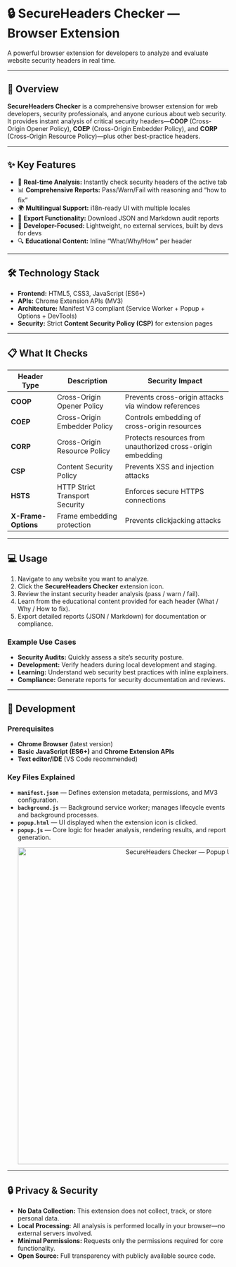 # 🔒 SecureHeaders Checker — Browser Extension



A powerful browser extension for developers to analyze and evaluate website security headers in real time.

---

## 🌟 Overview

**SecureHeaders Checker** is a comprehensive browser extension for web developers, security professionals, and anyone curious about web security. It provides instant analysis of critical security headers—**COOP** (Cross-Origin Opener Policy), **COEP** (Cross-Origin Embedder Policy), and **CORP** (Cross-Origin Resource Policy)—plus other best-practice headers.



---

## ✨ Key Features

- 🚀 **Real-time Analysis:** Instantly check security headers of the active tab  
- 📊 **Comprehensive Reports:** Pass/Warn/Fail with reasoning and “how to fix”  
- 🌍 **Multilingual Support:** i18n-ready UI with multiple locales  
- 📄 **Export Functionality:** Download JSON and Markdown audit reports  
- 🎯 **Developer-Focused:** Lightweight, no external services, built by devs for devs  
- 🔍 **Educational Content:** Inline “What/Why/How” per header

---

## 🛠️ Technology Stack

- **Frontend:** HTML5, CSS3, JavaScript (ES6+)
- **APIs:** Chrome Extension APIs (MV3)
- **Architecture:** Manifest V3 compliant (Service Worker + Popup + Options + DevTools)
- **Security:** Strict **Content Security Policy (CSP)** for extension pages

---

## 📋 What It Checks

| Header Type          | Description                           | Security Impact                                              |
|----------------------|---------------------------------------|--------------------------------------------------------------|
| **COOP**             | Cross-Origin Opener Policy            | Prevents cross-origin attacks via window references          |
| **COEP**             | Cross-Origin Embedder Policy          | Controls embedding of cross-origin resources                 |
| **CORP**             | Cross-Origin Resource Policy          | Protects resources from unauthorized cross-origin embedding  |
| **CSP**              | Content Security Policy               | Prevents XSS and injection attacks                           |
| **HSTS**             | HTTP Strict Transport Security        | Enforces secure HTTPS connections                            |
| **X-Frame-Options**  | Frame embedding protection            | Prevents clickjacking attacks                                |

---
## 💻 Usage

1. Navigate to any website you want to analyze.
2. Click the **SecureHeaders Checker** extension icon.
3. Review the instant security header analysis (pass / warn / fail).
4. Learn from the educational content provided for each header (What / Why / How to fix).
5. Export detailed reports (JSON / Markdown) for documentation or compliance.

### Example Use Cases
- **Security Audits:** Quickly assess a site’s security posture.
- **Development:** Verify headers during local development and staging.
- **Learning:** Understand web security best practices with inline explainers.
- **Compliance:** Generate reports for security documentation and reviews.

---


## 🔧 Development

### Prerequisites
- **Chrome Browser** (latest version)
- **Basic JavaScript (ES6+)** and **Chrome Extension APIs**
- **Text editor/IDE** (VS Code recommended)

### Key Files Explained
- **`manifest.json`** — Defines extension metadata, permissions, and MV3 configuration.
- **`background.js`** — Background service worker; manages lifecycle events and background processes.
- **`popup.html`** — UI displayed when the extension icon is clicked.
- **`popup.js`** — Core logic for header analysis, rendering results, and report generation.
  <p align="center">
  <img src="assets/screenshot-popup.png" alt="SecureHeaders Checker — Popup UI" width="720"> 
  </p>
  
---
## 🔒 Privacy & Security

- **No Data Collection:** This extension does not collect, track, or store personal data.
- **Local Processing:** All analysis is performed locally in your browser—no external servers involved.
- **Minimal Permissions:** Requests only the permissions required for core functionality.
- **Open Source:** Full transparency with publicly available source code.
